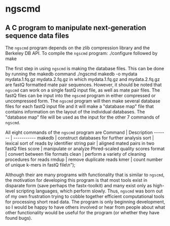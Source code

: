 ngscmd
======

A C program to manipulate next-generation sequence data files
-------------------------------------------------------------

The `ngscmd` program depends on the zlib compression library and
the Berkeley DB API. To compile the `ngscmd` program:
	./configure
followed by
	make

The first step in using `ngscmd` is making the database files. This
can be done by running the makedb command
	./ngscmd makedb -o mydata mydata.1.fq.gz mydata.2.fq.gz
in which mydata.1.fq.gz and mydata.2.fq.gz are fastQ formatted
mate pair sequences. However, it should be noted that `ngscmd` can
work on a single fastQ input file, as well as mate pair files.
The fastQ files can be input into the `ngscmd` program in either 
compressed or uncompressed form. The `ngscmd` program will then 
make several database files for each fastQ input file and it will
make a "database map" file that contains information on the layout
of the individual databases. The "database map" file will be used
as the input for the other 7 commands of `ngscmd`.

All eight commands of the `ngscmd` program are
Command | Description
------- | -----------
makedb  | construct databases for further analysis
sort    | lexical sort of reads by identifier string
pair    | aligned mated pairs in two fastQ files
score   | manipulate or analyze Phred-scaled quality scores
format  | convert between file formats
clean   | perform a variety of cleaning procedures for reads
rmdup   | remove duplicate reads
kmer    | count number of unique k-mers in fastQ file\n");

Although their are many programs with functionality that is
similar to `ngscmd`, the motivation for developing this program
is that most tools exist in disparate form (save perhaps the fastx-toolkit)
and many exist only as high-level scripting languages, which 
perform slowly. Thus, `ngscmd` was born out of my own frustration
trying to cobble together efficient computational tools for
processing short read data. The program is only beginning 
development, so I would be happy to have others involved or
hear from people about what other functionality would be useful
for the program (or whether they have found bugs).
